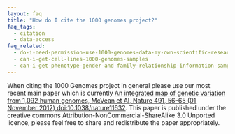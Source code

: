 ```yaml
---
layout: faq
title: "How do I cite the 1000 genomes project?"
faq_tags:
  - citation
  - data-access
faq_related:
  - do-i-need-permission-use-1000-genomes-data-my-own-scientific-research
  - can-i-get-cell-lines-1000-genomes-samples
  - can-i-get-phenotype-gender-and-family-relationship-information-samples
---
```

                    
When citing the 1000 Genomes project in general please use our most recent main paper which is currently [An integrated map of genetic variation from 1,092 human genomes, McVean et Al, Nature 491, 56–65 (01 November 2012) doi:10.1038/nature11632](http://www.nature.com/nature/journal/v491/n7422/full/nature11632.html). This paper is published under the creative commons Attribution-NonCommercial-ShareAlike 3.0 Unported licence, please feel free to share and redistribute the paper appropriately.
